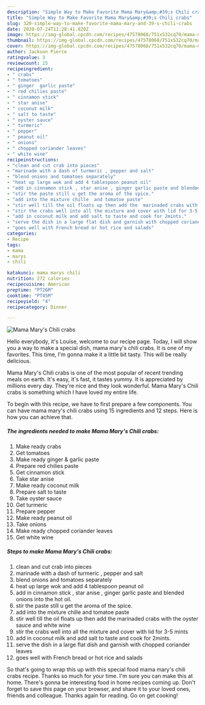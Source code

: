 ```yaml
---
description: "Simple Way to Make Favorite Mama Mary&amp;#39;s Chili crabs"
title: "Simple Way to Make Favorite Mama Mary&amp;#39;s Chili crabs"
slug: 320-simple-way-to-make-favorite-mama-mary-and-39-s-chili-crabs
date: 2020-07-24T11:28:41.820Z
image: https://img-global.cpcdn.com/recipes/47578068/751x532cq70/mama-marys-chili-crabs-recipe-main-photo.jpg
thumbnail: https://img-global.cpcdn.com/recipes/47578068/751x532cq70/mama-marys-chili-crabs-recipe-main-photo.jpg
cover: https://img-global.cpcdn.com/recipes/47578068/751x532cq70/mama-marys-chili-crabs-recipe-main-photo.jpg
author: Jackson Pierce
ratingvalue: 3
reviewcount: 15
recipeingredient:
- " crabs"
- " tomatoes"
- " ginger  garlic paste"
- " red chilies paste"
- " cinnamon stick"
- " star anise"
- " coconut milk"
- " salt to taste"
- " oyster sauce"
- " turmeric"
- " pepper"
- " peanut oil"
- " onions"
- " chopped coriander leaves"
- " white wine"
recipeinstructions:
- "clean and cut crab into pieces"
- "marinade with a dash of turmeric , pepper and salt"
- "blend onions and tomatoes separately"
- "heat up large wok and add 4 tablespoon peanut oil"
- "add in cinnamon stick , star anise , ginger garlic paste and blended onions into the hot oil."
- "stir the paste still u get the aroma of the spice."
- "add into the mixture chille  and tomatoe paste"
- "stir well till the oil floats up then add the  marinaded crabs with the oyster sauce and  white wine"
- "stir the crabs well into all the mixture and cover with lid for 3-5 mints"
- "add in coconut milk and add salt to taste and cook for 2mints."
- "serve the dish in a large flat dish and garnish with chopped coriander leaves"
- "goes well with French bread or hot rice and salads"
categories:
- Recipe
tags:
- mama
- marys
- chili

katakunci: mama marys chili 
nutrition: 272 calories
recipecuisine: American
preptime: "PT26M"
cooktime: "PT45M"
recipeyield: "4"
recipecategory: Dinner

---
```



![Mama Mary&#39;s Chili crabs](https://img-global.cpcdn.com/recipes/47578068/751x532cq70/mama-marys-chili-crabs-recipe-main-photo.jpg)

Hello everybody, it's Louise, welcome to our recipe page. Today, I will show you a way to make a special dish, mama mary&#39;s chili crabs. It is one of my favorites. This time, I'm gonna make it a little bit tasty. This will be really delicious.

Mama Mary&#39;s Chili crabs is one of the most popular of recent trending meals on earth. It's easy, it's fast, it tastes yummy. It is appreciated by millions every day. They're nice and they look wonderful. Mama Mary&#39;s Chili crabs is something which I have loved my entire life.




To begin with this recipe, we have to first prepare a few components. You can have mama mary&#39;s chili crabs using 15 ingredients and 12 steps. Here is how you can achieve that.

<!--inarticleads1-->

##### The ingredients needed to make Mama Mary&#39;s Chili crabs:

1. Make ready  crabs
1. Get  tomatoes
1. Make ready  ginger &amp; garlic paste
1. Prepare  red chilies paste
1. Get  cinnamon stick
1. Take  star anise
1. Make ready  coconut milk
1. Prepare  salt to taste
1. Take  oyster sauce
1. Get  turmeric
1. Prepare  pepper
1. Make ready  peanut oil
1. Take  onions
1. Make ready  chopped coriander leaves
1. Get  white wine




<!--inarticleads2-->

##### Steps to make Mama Mary&#39;s Chili crabs:

1. clean and cut crab into pieces
1. marinade with a dash of turmeric , pepper and salt
1. blend onions and tomatoes separately
1. heat up large wok and add 4 tablespoon peanut oil
1. add in cinnamon stick , star anise , ginger garlic paste and blended onions into the hot oil.
1. stir the paste still u get the aroma of the spice.
1. add into the mixture chille  and tomatoe paste
1. stir well till the oil floats up then add the  marinaded crabs with the oyster sauce and  white wine
1. stir the crabs well into all the mixture and cover with lid for 3-5 mints
1. add in coconut milk and add salt to taste and cook for 2mints.
1. serve the dish in a large flat dish and garnish with chopped coriander leaves
1. goes well with French bread or hot rice and salads




So that's going to wrap this up with this special food mama mary&#39;s chili crabs recipe. Thanks so much for your time. I'm sure you can make this at home. There's gonna be interesting food in home recipes coming up. Don't forget to save this page on your browser, and share it to your loved ones, friends and colleague. Thanks again for reading. Go on get cooking!

